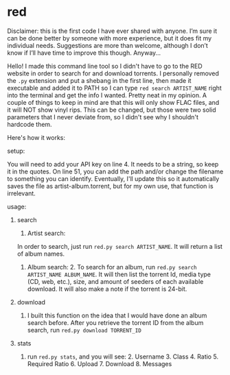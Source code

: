 # red


Disclaimer: this is the first code I have ever shared with anyone.  I’m sure it can be done better by someone with more experience, but it does fit my individual needs.  Suggestions are more than welcome, although I don’t know if I’ll have time to improve this though.  Anyway…

Hello!  I made this command line tool so I didn't have to go to the RED website in order to search for and download torrents.  I personally removed the `.py` extension and put a shebang in the first line, then made it executable and added it to PATH so I can type `red search ARTIST_NAME` right into the terminal and get the info I wanted.  Pretty neat in my opinion.  A couple of things to keep in mind are that this will only show FLAC files, and it will NOT show vinyl rips.  This can be changed, but those were two solid parameters that I never deviate from, so I didn't see why I shouldn't hardcode them.

Here's how it works:

setup:

You will need to add your API key on line 4.  It needs to be a string, so keep it in the quotes.  On line 51, you can add the path and/or change the filename to something you can identify.  Eventually, I'll update this so it automatically saves the file as artist-album.torrent, but for my own use, that function is irrelevant.

usage:

1. search
	1. Artist search:

	In order to search, just run `red.py search ARTIST_NAME`.  It will return a list of album names.


	1. Album search:
		2. To search for an album, run `red.py search ARTIST_NAME ALBUM_NAME`.  It will then list the torrent Id, media type (CD, web, etc.), size, and amount of seeders of each available download. It will also make a note if the torrent is 24-bit.
2. download
	1. I built this function on the idea that I would have done an album search before.  After you retrieve the torrent ID from the album search, run `red.py download TORRENT_ID`
3. stats
	1. run `red.py stats`, and you will see:
		2. Username
		3. Class
		4. Ratio
		5. Required Ratio
		6. Upload
		7. Download
		8. Messages
